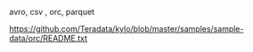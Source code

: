 
avro, csv , orc, parquet 

https://github.com/Teradata/kylo/blob/master/samples/sample-data/orc/README.txt


